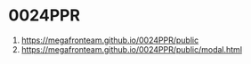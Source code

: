 # 0024PPR
 
1. <https://megafronteam.github.io/0024PPR/public>
2. <https://megafronteam.github.io/0024PPR/public/modal.html>

<!-- bd p Y38vgfw)DxmlRnhw  -->
<!-- odd-admin L(XEL*gl4#Fb0ElgYH -->